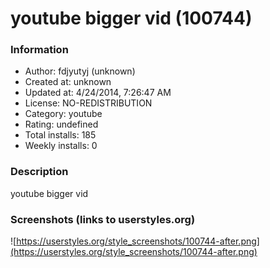 # youtube bigger vid (100744)

### Information
- Author: fdjyutyj (unknown)
- Created at: unknown
- Updated at: 4/24/2014, 7:26:47 AM
- License: NO-REDISTRIBUTION
- Category: youtube
- Rating: undefined
- Total installs: 185
- Weekly installs: 0


### Description
youtube bigger vid


### Screenshots (links to userstyles.org)
![https://userstyles.org/style_screenshots/100744-after.png](https://userstyles.org/style_screenshots/100744-after.png)


